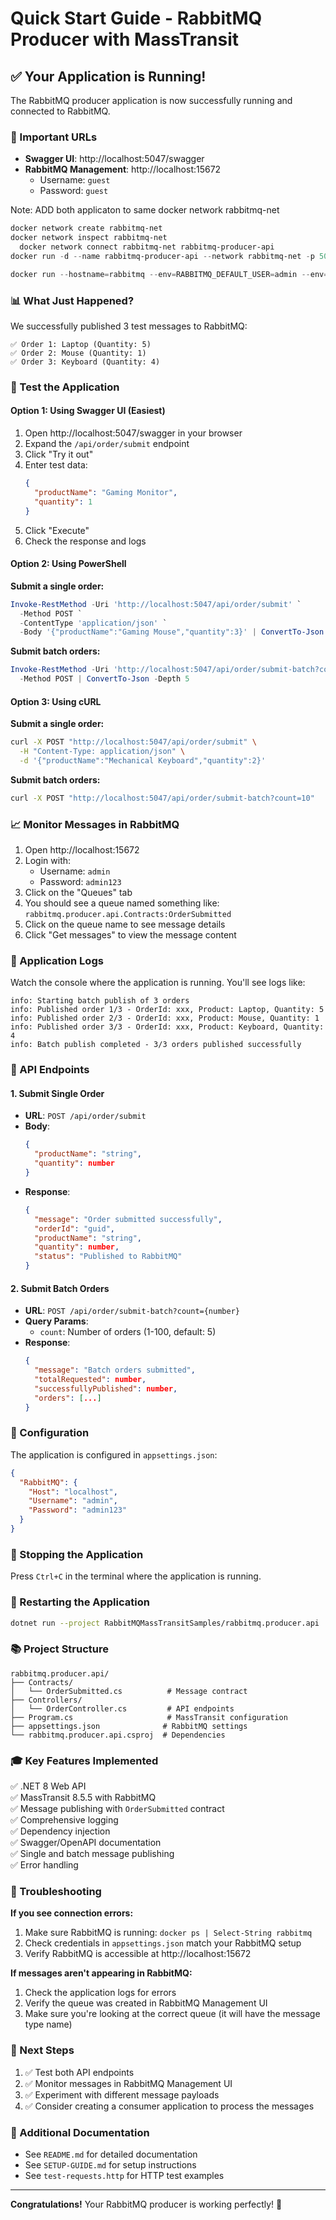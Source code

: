 # Quick Start Guide - RabbitMQ Producer with MassTransit

## ✅ Your Application is Running!

The RabbitMQ producer application is now successfully running and connected to RabbitMQ.

### 🔗 Important URLs

- **Swagger UI**: http://localhost:5047/swagger
- **RabbitMQ Management**: http://localhost:15672
  - Username: `guest`
  - Password: `guest`


Note: ADD both applicaton to same docker network rabbitmq-net
```powershell
docker network create rabbitmq-net
docker network inspect rabbitmq-net
  docker network connect rabbitmq-net rabbitmq-producer-api
docker run -d --name rabbitmq-producer-api --network rabbitmq-net -p 5047:8080 rabbitmq-producer-api

docker run --hostname=rabbitmq --env=RABBITMQ_DEFAULT_USER=admin --env=RABBITMQ_DEFAULT_PASS=admin123 --env=RABBITMQ_ERLANG_COOKIE=unique-cookie-value --env=PATH=/opt/rabbitmq/sbin:/opt/erlang/bin:/opt/openssl/bin:/usr/local/sbin:/usr/local/bin:/usr/sbin:/usr/bin:/sbin:/bin --env=ERLANG_INSTALL_PATH_PREFIX=/opt/erlang --env=OPENSSL_INSTALL_PATH_PREFIX=/opt/openssl --env=RABBITMQ_DATA_DIR=/var/lib/rabbitmq --env=RABBITMQ_VERSION=3.13.7 --env=RABBITMQ_PGP_KEY_ID=0x0A9AF2115F4687BD29803A206B73A36E6026DFCA --env=RABBITMQ_HOME=/opt/rabbitmq --env=HOME=/var/lib/rabbitmq --env=LANG=C.UTF-8 --env=LANGUAGE=C.UTF-8 --env=LC_ALL=C.UTF-8 --volume=rabbitmq_data:/var/lib/rabbitmq --volume=/var/lib/rabbitmq --network=rabbitmq-net -p 15672:15672 -p 15692:15692 -p 5671:5671 -p 5672:5672 --restart=no --label='org.opencontainers.image.ref.name=ubuntu' --label='org.opencontainers.image.version=24.04' --runtime=runc -d rabbitmq:3.13-management
```

### 📊 What Just Happened?

We successfully published 3 test messages to RabbitMQ:

```
✅ Order 1: Laptop (Quantity: 5)
✅ Order 2: Mouse (Quantity: 1)
✅ Order 3: Keyboard (Quantity: 4)
```

### 🧪 Test the Application

#### Option 1: Using Swagger UI (Easiest)

1. Open http://localhost:5047/swagger in your browser
2. Expand the `/api/order/submit` endpoint
3. Click "Try it out"
4. Enter test data:
   ```json
   {
     "productName": "Gaming Monitor",
     "quantity": 1
   }
   ```
5. Click "Execute"
6. Check the response and logs

#### Option 2: Using PowerShell

**Submit a single order:**
```powershell
Invoke-RestMethod -Uri 'http://localhost:5047/api/order/submit' `
  -Method POST `
  -ContentType 'application/json' `
  -Body '{"productName":"Gaming Mouse","quantity":3}' | ConvertTo-Json
```

**Submit batch orders:**
```powershell
Invoke-RestMethod -Uri 'http://localhost:5047/api/order/submit-batch?count=5' `
  -Method POST | ConvertTo-Json -Depth 5
```

#### Option 3: Using cURL

**Submit a single order:**
```bash
curl -X POST "http://localhost:5047/api/order/submit" \
  -H "Content-Type: application/json" \
  -d '{"productName":"Mechanical Keyboard","quantity":2}'
```

**Submit batch orders:**
```bash
curl -X POST "http://localhost:5047/api/order/submit-batch?count=10"
```

### 📈 Monitor Messages in RabbitMQ

1. Open http://localhost:15672
2. Login with:
   - Username: `admin`
   - Password: `admin123`
3. Click on the "Queues" tab
4. You should see a queue named something like: `rabbitmq.producer.api.Contracts:OrderSubmitted`
5. Click on the queue name to see message details
6. Click "Get messages" to view the message content

### 📝 Application Logs

Watch the console where the application is running. You'll see logs like:

```
info: Starting batch publish of 3 orders
info: Published order 1/3 - OrderId: xxx, Product: Laptop, Quantity: 5
info: Published order 2/3 - OrderId: xxx, Product: Mouse, Quantity: 1
info: Published order 3/3 - OrderId: xxx, Product: Keyboard, Quantity: 4
info: Batch publish completed - 3/3 orders published successfully
```

### 🎯 API Endpoints

#### 1. Submit Single Order
- **URL**: `POST /api/order/submit`
- **Body**:
  ```json
  {
    "productName": "string",
    "quantity": number
  }
  ```
- **Response**:
  ```json
  {
    "message": "Order submitted successfully",
    "orderId": "guid",
    "productName": "string",
    "quantity": number,
    "status": "Published to RabbitMQ"
  }
  ```

#### 2. Submit Batch Orders
- **URL**: `POST /api/order/submit-batch?count={number}`
- **Query Params**:
  - `count`: Number of orders (1-100, default: 5)
- **Response**:
  ```json
  {
    "message": "Batch orders submitted",
    "totalRequested": number,
    "successfullyPublished": number,
    "orders": [...]
  }
  ```

### 🔧 Configuration

The application is configured in `appsettings.json`:

```json
{
  "RabbitMQ": {
    "Host": "localhost",
    "Username": "admin",
    "Password": "admin123"
  }
}
```

### 🛑 Stopping the Application

Press `Ctrl+C` in the terminal where the application is running.

### 🔄 Restarting the Application

```bash
dotnet run --project RabbitMQMassTransitSamples/rabbitmq.producer.api
```

### 📚 Project Structure

```
rabbitmq.producer.api/
├── Contracts/
│   └── OrderSubmitted.cs          # Message contract
├── Controllers/
│   └── OrderController.cs         # API endpoints
├── Program.cs                     # MassTransit configuration
├── appsettings.json              # RabbitMQ settings
└── rabbitmq.producer.api.csproj  # Dependencies
```

### 🎓 Key Features Implemented

✅ .NET 8 Web API  
✅ MassTransit 8.5.5 with RabbitMQ  
✅ Message publishing with `OrderSubmitted` contract  
✅ Comprehensive logging  
✅ Dependency injection  
✅ Swagger/OpenAPI documentation  
✅ Single and batch message publishing  
✅ Error handling  

### 🐛 Troubleshooting

**If you see connection errors:**
1. Make sure RabbitMQ is running: `docker ps | Select-String rabbitmq`
2. Check credentials in `appsettings.json` match your RabbitMQ setup
3. Verify RabbitMQ is accessible at http://localhost:15672

**If messages aren't appearing in RabbitMQ:**
1. Check the application logs for errors
2. Verify the queue was created in RabbitMQ Management UI
3. Make sure you're looking at the correct queue (it will have the message type name)

### 🎉 Next Steps

1. ✅ Test both API endpoints
2. ✅ Monitor messages in RabbitMQ Management UI
3. ✅ Experiment with different message payloads
4. ✅ Consider creating a consumer application to process the messages

### 📖 Additional Documentation

- See `README.md` for detailed documentation
- See `SETUP-GUIDE.md` for setup instructions
- See `test-requests.http` for HTTP test examples

---

**Congratulations!** Your RabbitMQ producer is working perfectly! 🎊

